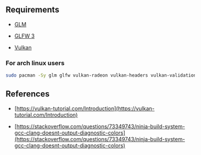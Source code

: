 ## Requirements

* [GLM](https://github.com/g-truc/glm)

* [GLFW 3](https://github.com/glfw/glfw)

* [Vulkan](https://vulkan.lunarg.com)

### For arch linux users

```sh
sudo pacman -Sy glm glfw vulkan-radeon vulkan-headers vulkan-validation-layers
```

## References

* [https://vulkan-tutorial.com/Introduction](https://vulkan-tutorial.com/Introduction)

* [https://stackoverflow.com/questions/73349743/ninja-build-system-gcc-clang-doesnt-output-diagnostic-colors](https://stackoverflow.com/questions/73349743/ninja-build-system-gcc-clang-doesnt-output-diagnostic-colors)

